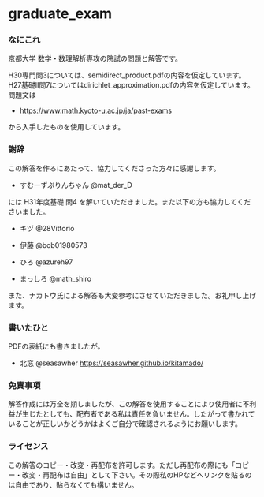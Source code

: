 # graduate_exam
### なにこれ
京都大学 数学・数理解析専攻の院試の問題と解答です。

H30専門問3については、semidirect_product.pdfの内容を仮定しています。H27基礎II問7についてはdirichlet_approximation.pdfの内容を仮定しています。問題文は

- https://www.math.kyoto-u.ac.jp/ja/past-exams

から入手したものを使用しています。

### 謝辞 
この解答を作るにあたって、協力してくださった方々に感謝します。

- すむーずぷりんちゃん @mat_der_D　

には H31年度基礎 問4 を解いていただきました。また以下の方も協力してくださいました。

- キヅ @28Vittorio　

- 伊藤 @bob01980573

- ひろ @azureh97

- まっしろ @math_shiro

また、ナカトウ氏による解答も大変参考にさせていただきました。お礼申し上げます。

### 書いたひと
PDFの表紙にも書きましたが。
- 北窓 @seasawher https://seasawher.github.io/kitamado/

### 免責事項
解答作成には万全を期しましたが、この解答を使用することにより使用者に不利益が生じたとしても、配布者である私は責任を負いません。したがって書かれていることが正しいかどうかはよくご自分で確認されるようにお願いします。

### ライセンス
この解答のコピー・改変・再配布を許可します。ただし再配布の際にも「コピー・改変・再配布は自由」として下さい。その際私のHPなどへリンクを貼るのは自由であり、貼らなくても構いません。





